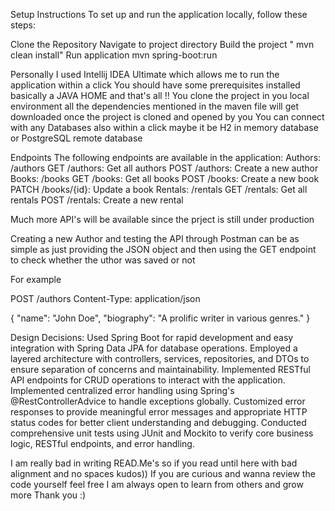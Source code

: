 Setup Instructions
To set up and run the application locally, follow these steps:

Clone the Repository
Navigate to project directory 
Build the project 
" mvn clean install"
Run application 
mvn spring-boot:run

Personally I used Intellij IDEA Ultimate which allows me to run the application within a click 
You should have some prerequisites installed basically a JAVA HOME and that's all !!
You clone the project in you local environment all the dependencies mentioned in the maven file will get downloaded once the project is cloned and opened by you 
You can connect with any Databases also within a click maybe it be H2 in memory database or PostgreSQL remote database 


Endpoints
The following endpoints are available in the application:
Authors: /authors
GET /authors: Get all authors
POST /authors: Create a new author
Books: /books
GET /books: Get all books
POST /books: Create a new book
PATCH /books/{id}: Update a book
Rentals: /rentals
GET /rentals: Get all rentals
POST /rentals: Create a new rental

Much more API's will be available since the prject is still under production 

Creating a new Author and testing the API through Postman can be as simple as just providing the JSON object and then using the GET endpoint to check whether the uthor was saved or not 

For example 

POST /authors
Content-Type: application/json

{
  "name": "John Doe",
  "biography": "A prolific writer in various genres."
}


Design Decisions:
Used Spring Boot for rapid development and easy integration with Spring Data JPA for database operations.
Employed a layered architecture with controllers, services, repositories, and DTOs to ensure separation of concerns and maintainability.
Implemented RESTful API endpoints for CRUD operations to interact with the application.
Implemented centralized error handling using Spring's @RestControllerAdvice to handle exceptions globally.
Customized error responses to provide meaningful error messages and appropriate HTTP status codes for better client understanding and debugging.
Conducted comprehensive unit tests using JUnit and Mockito to verify core business logic, RESTful endpoints, and error handling.


I am really bad in writing READ.Me's so if you read until here with bad alignment and no spaces kudos))
If you are curious and wanna review the code yourself feel free
I am always open to learn from others and grow more 
Thank you :)
